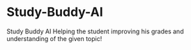 # Study-Buddy-AI
Study Buddy AI Helping the student improving his grades and understanding of the given topic!
